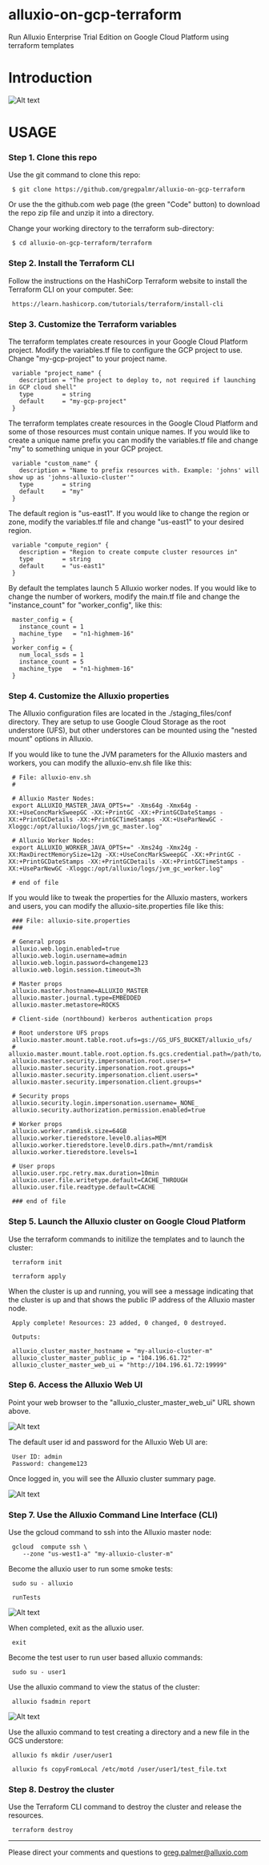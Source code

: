 # alluxio-on-gcp-terraform
Run Alluxio Enterprise Trial Edition on Google Cloud Platform using terraform templates

# Introduction

![Alt text](/images/Meet_Alluxio_Overview.png?raw=true "Meet Alluxio")

# USAGE

### Step 1. Clone this repo

Use the git command to clone this repo:

     $ git clone https://github.com/gregpalmr/alluxio-on-gcp-terraform

Or use the the github.com web page (the green "Code" button) to download the repo zip file and unzip it into a directory.

Change your working directory to the terraform sub-directory:

     $ cd alluxio-on-gcp-terraform/terraform

### Step 2. Install the Terraform CLI

Follow the instructions on the HashiCorp Terraform website to install the Terraform CLI on your computer. See:

     https://learn.hashicorp.com/tutorials/terraform/install-cli

### Step 3. Customize the Terraform variables

The terraform templates create resources in your Google Cloud Platform project. Modify the variables.tf file to configure the GCP project to use. Change "my-gcp-project" to your project name.

     variable "project_name" {
       description = "The project to deploy to, not required if launching in GCP cloud shell"
       type        = string
       default     = "my-gcp-project"
     }

The terraform templates create resources in the Google Cloud Platform and some of those resources must contain unique names. If you would like to create a unique name prefix you can modify the variables.tf file and change "my" to something unique in your GCP project.

     variable "custom_name" {
       description = "Name to prefix resources with. Example: 'johns' will show up as 'johns-alluxio-cluster'"
       type        = string
       default     = "my"
     }

The default region is "us-east1". If you would like to change the region or zone, modify the variables.tf file and change "us-east1" to your desired region.

     variable "compute_region" {
       description = "Region to create compute cluster resources in"
       type        = string
       default     = "us-east1"
     }

By default the templates launch 5 Alluxio worker nodes. If you would like to change the number of workers, modify the main.tf file and change the "instance_count" for "worker_config", like this:

     master_config = {
       instance_count = 1
       machine_type   = "n1-highmem-16"
     }
     worker_config = {
       num_local_ssds = 1
       instance_count = 5
       machine_type   = "n1-highmem-16"
     }

### Step 4. Customize the Alluxio properties

The Alluxio configuration files are located in the ./staging_files/conf directory. They are setup to use Google Cloud Storage as the root understore (UFS), but other understores can be mounted using the "nested mount" options in Alluxio.  

If you would like to tune the JVM parameters for the Alluxio masters and workers, you can modify the alluxio-env.sh file like this:

     # File: alluxio-env.sh
     #
     
     # Alluxio Master Nodes:
     export ALLUXIO_MASTER_JAVA_OPTS+=" -Xms64g -Xmx64g -XX:+UseConcMarkSweepGC -XX:+PrintGC -XX:+PrintGCDateStamps -XX:+PrintGCDetails -XX:+PrintGCTimeStamps -XX:+UseParNewGC -Xloggc:/opt/alluxio/logs/jvm_gc_master.log"
     
     # Alluxio Worker Nodes:
     export ALLUXIO_WORKER_JAVA_OPTS+=" -Xms24g -Xmx24g -XX:MaxDirectMemorySize=12g -XX:+UseConcMarkSweepGC -XX:+PrintGC -XX:+PrintGCDateStamps -XX:+PrintGCDetails -XX:+PrintGCTimeStamps -XX:+UseParNewGC -Xloggc:/opt/alluxio/logs/jvm_gc_worker.log"
     
     # end of file

If you would like to tweak the properties for the Alluxio masters, workers and users, you can modify the alluxio-site.properties file like this:

     ### File: alluxio-site.properties
     ###
     
     # General props
     alluxio.web.login.enabled=true
     alluxio.web.login.username=admin
     alluxio.web.login.password=changeme123
     alluxio.web.login.session.timeout=3h
     
     # Master props
     alluxio.master.hostname=ALLUXIO_MASTER
     alluxio.master.journal.type=EMBEDDED
     alluxio.master.metastore=ROCKS
     
     # Client-side (northbound) kerberos authentication props
     
     # Root understore UFS props
     alluxio.master.mount.table.root.ufs=gs://GS_UFS_BUCKET/alluxio_ufs/
     # alluxio.master.mount.table.root.option.fs.gcs.credential.path=/path/to/<google_application_credentials>.json
     alluxio.master.security.impersonation.root.users=*
     alluxio.master.security.impersonation.root.groups=*
     alluxio.master.security.impersonation.client.users=*
     alluxio.master.security.impersonation.client.groups=*
     
     # Security props
     alluxio.security.login.impersonation.username=_NONE_
     alluxio.security.authorization.permission.enabled=true
     
     # Worker props
     alluxio.worker.ramdisk.size=64GB
     alluxio.worker.tieredstore.level0.alias=MEM
     alluxio.worker.tieredstore.level0.dirs.path=/mnt/ramdisk
     alluxio.worker.tieredstore.levels=1
     
     # User props
     alluxio.user.rpc.retry.max.duration=10min
     alluxio.user.file.writetype.default=CACHE_THROUGH
     alluxio.user.file.readtype.default=CACHE
     
     ### end of file

### Step 5. Launch the Alluxio cluster on Google Cloud Platform

Use the terraform commands to initilize the templates and to launch the cluster:

     terraform init

     terraform apply

When the cluster is up and running, you will see a message indicating that the cluster is up and that shows the public IP address of the Alluxio master node. 

     Apply complete! Resources: 23 added, 0 changed, 0 destroyed.

     Outputs:

     alluxio_cluster_master_hostname = "my-alluxio-cluster-m"
     alluxio_cluster_master_public_ip = "104.196.61.72"
     alluxio_cluster_master_web_ui = "http://104.196.61.72:19999"

### Step 6. Access the Alluxio Web UI

Point your web browser to the "alluxio_cluster_master_web_ui" URL shown above. 

![Alt text](/images/Alluxio_WebUI_Login.png?raw=true "Alluxio Web UI Login")

The default user id and password for the Alluxio Web UI are:

     User ID: admin
     Password: changeme123

Once logged in, you will see the Alluxio cluster summary page.

![Alt text](/images/Alluxio_WebUI_Summary.png?raw=true "Alluxio Web UI Summary")

### Step 7. Use the Alluxio Command Line Interface (CLI)

Use the gcloud command to ssh into the Alluxio master node:

     gcloud  compute ssh \
        --zone "us-west1-a" "my-alluxio-cluster-m"

Become the alluxio user to run some smoke tests:

     sudo su - alluxio

     runTests

![Alt text](/images/Alluxio_runTests.png?raw=true "Alluxio runTests results")

When completed, exit as the alluxio user.

     exit

Become the test user to run user based alluxio commands:

     sudo su - user1

Use the alluxio command to view the status of the cluster:

     alluxio fsadmin report

![Alt text](/images/Alluxio_fsadmin_report.png?raw=true "Alluxio fsadmin report")

Use the alluxio command to test creating a directory and a new file in the GCS understore:

     alluxio fs mkdir /user/user1

     alluxio fs copyFromLocal /etc/motd /user/user1/test_file.txt

### Step 8. Destroy the cluster

Use the Terraform CLI command to destroy the cluster and release the resources.

     terraform destroy

---

Please direct your comments and questions to greg.palmer@alluxio.com


